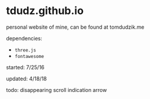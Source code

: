 # tdudz.github.io
personal website of mine, can be found at tomdudzik.me

dependencies:
* `three.js`
* `fontawesome`

started: 7/25/16

updated: 4/18/18

todo: disappearing scroll indication arrow